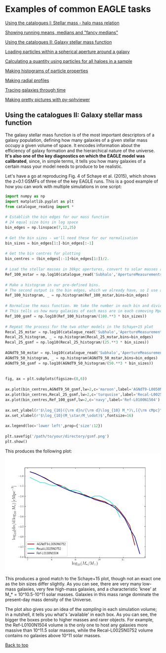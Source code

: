 # Examples of common EAGLE tasks

[Using the catalogues I: Stellar mass - halo mass relation](https://j-davies-ari.github.io/eagle-guide/examples_smhm.md)

[Showing running means, medians and "fancy medians"](https://j-davies-ari.github.io/eagle-guide/examples_stats.md)

[Using the catalogues II: Galaxy stellar mass function](https://j-davies-ari.github.io/eagle-guide/examples_gsmf.md)

[Loading particles within a spherical aperture around a galaxy](https://j-davies-ari.github.io/eagle-guide/examples_aperture.md)

[Calculating a quantity using particles for all haloes in a sample](https://j-davies-ari.github.io/eagle-guide/examples_sample.md)

[Making histograms of particle properties](https://j-davies-ari.github.io/eagle-guide/examples_hists.md)

[Making radial profiles](https://j-davies-ari.github.io/eagle-guide/examples_profile.md)

[Tracing galaxies through time](https://j-davies-ari.github.io/eagle-guide/examples_tracing.md)

[Making pretty pictures with py-sphviewer](https://j-davies-ari.github.io/eagle-guide/examples_sphviewer.md)

## Using the catalogues II: Galaxy stellar mass function

The galaxy stellar mass function is of the most important descriptors of a galaxy population, defining how many galaxies of a given stellar mass occupy a given volume of space. It encodes information about the efficiency of galaxy formation and the hierarchical nature of the universe. **It's also one of the key diagnostics on which the EAGLE model was calibrated**, since, in simple terms, it tells you how many galaxies of a certain mass your model needs to produce to be realistic.

Let's have a go at reproducing Fig. 4 of Schaye et al. (2015), which shows the z=0.1 GSMFs of three of the key EAGLE runs. This is a good example of how you can work with multiple simulations in one script:
```python
import numpy as np
import matplotlib.pyplot as plt
from catalogue_reading import *

# Establish the bin edges for our mass function
# 24 equal size bins in log space
bin_edges = np.linspace(7,12,25)

# Get the bin sizes - we'll need these for our normalisation
bin_sizes = bin_edges[1:]-bin_edges[:-1]

# Get the bin centres for plotting
bin_centres = (bin_edges[:-1]+bin_edges[1:])/2.

# Load the stellar masses in 30kpc apertures, convert to solar masses and take the log_10
Ref_100_mstar = np.log10(catalogue_read('Subhalo','ApertureMeasurements/Mass/030kpc',sim='L0100N1504',model='REFERENCE',tag='027_z000p101')[:,4] * 1e10)

# Make a histogram in our pre-defined bins.
# The second output is the bin edges, which we already have, so I use a dummy variable
Ref_100_histogram, _ = np.histogram(Ref_100_mstar,bins=bin_edges)

# Normalise the mass function. We take the number in each bin and divide by the comoving simulation volume times the logarithmic bin size
# This tells us how many galaxies of each mass are in each comoving Mpc^3 of simulation volume
Ref_100_gsmf = np.log10(Ref_100_histogram/(100.**3 * bin_sizes))

# Repeat the process for the two other models in the Schaye+15 plot
Recal_25_mstar = np.log10(catalogue_read('Subhalo','ApertureMeasurements/Mass/030kpc',sim='L0025N0752',model='RECALIBRATED',tag='027_z000p101')[:,4] * 1e10)
Recal_25_histogram, _ = np.histogram(Recal_25_mstar,bins=bin_edges)
Recal_25_gsmf = np.log10(Recal_25_histogram/(25.**3 * bin_sizes))

AGNdT9_50_mstar = np.log10(catalogue_read('Subhalo','ApertureMeasurements/Mass/030kpc',sim='L0050N0752',model='S15_AGNdT9',tag='027_z000p101')[:,4] * 1e10)
AGNdT9_50_histogram, _ = np.histogram(AGNdT9_50_mstar,bins=bin_edges)
AGNdT9_50_gsmf = np.log10(AGNdT9_50_histogram/(50.**3 * bin_sizes))


fig, ax = plt.subplots(figsize=(8,6))

ax.plot(bin_centres,AGNdT9_50_gsmf,lw=2,c='maroon',label='AGNdT9-L0050N0752')
ax.plot(bin_centres,Recal_25_gsmf,lw=2,c='turquoise',label='Recal-L0025N0752')
ax.plot(bin_centres,Ref_100_gsmf,lw=2,c='navy',label='Ref-L0100N1504')

ax.set_ylabel(r'$\log_{10}({\rm d}n/{\rm d}\log_{10} M_*)\,[{\rm cMpc}^{-3}]$',fontsize=16)
ax.set_xlabel(r'$\log_{10}(M_\star/M_\odot)$',fontsize=16)

ax.legend(loc='lower left',prop={'size':12})

plt.savefig('/path/to/your/directory/gsmf.png')
plt.show()
```
This produces the following plot:
![gsmf](/images/gsmf.png)

This produces a good match to the Schaye+15 plot, though not an exact one as the bin sizes differ slightly. As you can see, there are very many low-mass galaxies, very few high-mass galaxies, and a characteristic 'knee' at M_* = 10^10.5-10^11 solar masses. Galaxies in this mass range dominate the present-day mass density of the Universe.

The plot also gives you an idea of the _sampling_ in each simulation volume; in a nutshell, it tells you what's 'available' in each box. As you can see, the bigger the boxes probe to higher masses and rarer objects. For example, the Ref-L0100N1504 volume is the only one to host any galaxies more massive than 10^11.5 solar masses, while the Recal-L0025N0752 volume contains no galaxies above 10^11 solar masses.

[Back to top](https://j-davies-ari.github.io/eagle-guide/examples_gsmf.md)
